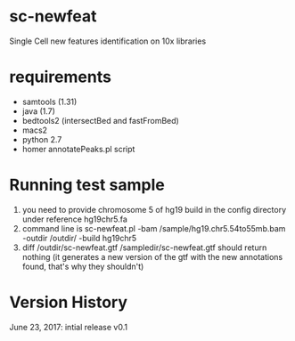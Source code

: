 # sc-newfeat
Single Cell new features identification on 10x libraries

# requirements
- samtools (1.31)
- java (1.7)
- bedtools2 (intersectBed and fastFromBed)
- macs2
- python 2.7
- homer annotatePeaks.pl script

# Running test sample
1. you need to provide chromosome 5 of hg19 build in the config directory under reference hg19chr5.fa
2. command line is sc-newfeat.pl -bam <install dir>/sample/hg19.chr5.54to55mb.bam -outdir <install dir>/outdir/ -build hg19chr5
3. diff <install dir>/outdir/sc-newfeat.gtf <install dir>/sampledir/sc-newfeat.gtf should return nothing (it generates a new version of the gtf with the new annotations found, that's why they shouldn't)

# Version History

June 23, 2017: intial release v0.1
